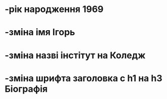 # -рік народження 1969
# -зміна імя Ігорь
# -зміна назві інстітут на Коледж
# -зміна шрифта заголовка с h1 на h3 Біографія
